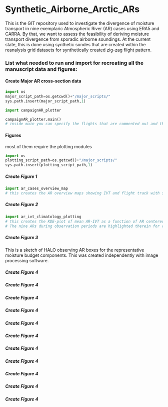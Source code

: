 # Synthetic_Airborne_Arctic_ARs

This is the GIT repository used to investigate the divergence of moisture transport in nine exemplaric Atmospheric River (AR) cases using ERA5 and CARRA. By that, we want to assess the feasibility of deriving moisture transport divergence from sporadic airborne soundings. At the current state, this is done using synthetic sondes that are created within the reanalysis grid datasets for synthetically created zig-zag flight pattern.
 
### List what needed to run and import for recreating all the manuscript data and figures:
#### Create Major AR cross-section data
```python 
import os 
major_script_path=os.getcwd()+"/major_scripts/"
sys.path.insert(major_script_path,1)

import campaignAR_plotter

campaignAR_plotter.main()
# inside main you can specify the flights that are commented out and the subcampaign for variable campaign_name
```

#### Figures
most of them require the plotting modules
```python 
import os 
plotting_script_path=os.getcwd()+"/major_scripts/"
sys.path.insert(plotting_script_path,1)
```

##### Create Figure 1
```python 
import ar_cases_overview_map
# this creates the AR overview maps showing IVT and flight track with sea-ice edge and isobars for all nine AR events
```
##### Create Figure 2
```python 
import ar_ivt_climatology_plotting
# this creates the KDE-plot of mean AR-IVT as a function of AR centered latitude (long-time series 1979-2020).
# The nine ARs during observation periods are highlighted therein for climalogical framing.
```
##### Create Figure 3
This is a sketch of HALO observing AR boxes for the representative moisture budget components. This was created independently with image processing software.
##### Create Figure 4

##### Create Figure 4

##### Create Figure 4

##### Create Figure 4

##### Create Figure 4

##### Create Figure 4

##### Create Figure 4

##### Create Figure 4

##### Create Figure 4

##### Create Figure 4

##### Create Figure 4


